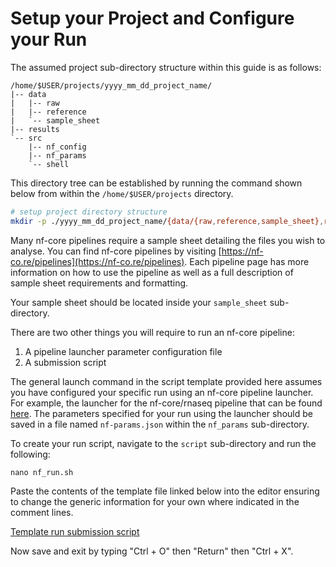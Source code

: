 # Setup your Project and Configure your Run

The assumed project sub-directory structure within this guide is as follows:

```
/home/$USER/projects/yyyy_mm_dd_project_name/
|-- data
|   |-- raw
|   |-- reference
|   `-- sample_sheet
|-- results
`-- src
    |-- nf_config
    |-- nf_params
    `-- shell
```

This directory tree can be established by running the command shown below from within the `/home/$USER/projects` directory.

```bash
# setup project directory structure
mkdir -p ./yyyy_mm_dd_project_name/{data/{raw,reference,sample_sheet},results,src/{nf_config,nf_params,shell}}
```

Many nf-core pipelines require a sample sheet detailing the files you wish to analyse. You can find nf-core pipelines by visiting [https://nf-co.re/pipelines](https://nf-co.re/pipelines). Each pipeline page has more information on how to use the pipeline as well as a full description of sample sheet requirements and formatting.

Your sample sheet should be located inside your `sample_sheet` sub-directory.

There are two other things you will require to run an nf-core pipeline:

1. A pipeline launcher parameter configuration file
2. A submission script

The general launch command in the script template provided here assumes you have configured your specific run using an nf-core pipeline launcher. For example, the launcher for the nf-core/rnaseq pipeline that can be found [here](https://nf-co.re/launch?pipeline=rnaseq). The parameters specified for your run using the launcher should be saved in a file named `nf-params.json` within the `nf_params` sub-directory.

To create your run script, navigate to the `script` sub-directory and run the following:

```shell
nano nf_run.sh
```

Paste the contents of the template file linked below into the editor ensuring to change the generic information for your own where indicated in the comment lines.

[Template run submission script](../templates/script/run_script_template.sh)

Now save and exit by typing "Ctrl + O" then "Return" then "Ctrl + X".